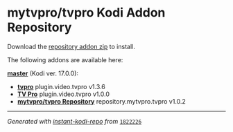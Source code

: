 # mytvpro/tvpro Kodi Addon Repository

Download the [repository addon zip](master/datadir/repository.mytvpro.tvpro/repository.mytvpro.tvpro-1.0.2.zip) to install.

The following addons are available here:

[__master__](master/addons.xml) (Kodi ver. 17.0.0):

- [__tvpro__](master/datadir/plugin.video.tvpro/plugin.video.tvpro-1.3.6.zip) plugin.video.tvpro v1.3.6
- [__TV Pro__](master/datadir/plugin.video.tvpro/plugin.video.tvpro-1.0.0.zip) plugin.video.tvpro v1.0.0
- [__mytvpro/tvpro Repository__](master/datadir/repository.mytvpro.tvpro/repository.mytvpro.tvpro-1.0.2.zip) repository.mytvpro.tvpro v1.0.2

----
_Generated with [instant-kodi-repo](https://github.com/ping/instant-kodi-repo/) from_ [``1822226``](https://github.com/mytvpro/tvpro/commit/1822226142e4e8085309e95365379e9d5c334d3b)
